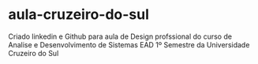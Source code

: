 # aula-cruzeiro-do-sul
  Criado linkedin e Github para aula de Design profssional do curso de Analise e Desenvolvimento de Sistemas EAD 1º Semestre da Universidade Cruzeiro do Sul
